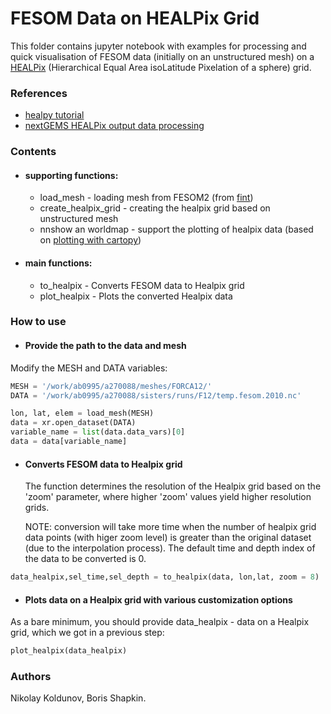 # FESOM Data on HEALPix Grid
 This folder contains jupyter notebook with examples for processing and quick visualisation of FESOM data (initially on an unstructured mesh) on a [HEALPix](https://healpix.sourceforge.io/) (Hierarchical Equal Area isoLatitude Pixelation of a sphere) grid. 

### References
 - [healpy tutorial](https://healpy.readthedocs.io/en/latest/index.html)
 - [nextGEMS HEALPix output data processing](https://easy.gems.dkrz.de/Processing/healpix/index.html) 

### Contents
 - #### supporting functions:
     - load_mesh - loading mesh from FESOM2 (from [fint](https://github.com/FESOM/fint))
     - create_healpix_grid - creating the healpix grid based on unstructured mesh 
     - nnshow an worldmap - support the plotting of healpix data (based on [plotting with cartopy](https://easy.gems.dkrz.de/Processing/healpix/healpix_cartopy.html))
 - #### main functions:
     - to_healpix - Converts FESOM data to Healpix grid
     - plot_healpix - Plots the converted Healpix data

### How to use
 - #### Provide the path to the data and mesh
 Modify the MESH and DATA variables:
```python
MESH = '/work/ab0995/a270088/meshes/FORCA12/'
DATA = '/work/ab0995/a270088/sisters/runs/F12/temp.fesom.2010.nc'
```
```python
lon, lat, elem = load_mesh(MESH)
data = xr.open_dataset(DATA)
variable_name = list(data.data_vars)[0]
data = data[variable_name]
```
 - #### Converts FESOM data to Healpix grid
     The function determines the resolution of the Healpix grid based on the 'zoom' parameter, where higher 'zoom' values yield higher resolution grids.
 
     NOTE: conversion will take more time when the number of healpix grid data points (with higer zoom level) is greater than the original dataset (due to the interpolation process). The default time and depth index of the data to be converted is 0.
```python 
data_healpix,sel_time,sel_depth = to_healpix(data, lon,lat, zoom = 8)
```
 - #### Plots data on a Healpix grid with various customization options
 As a bare minimum, you should provide data_healpix - data on a Healpix grid, which we got in a previous step:
```python
plot_healpix(data_healpix)
```

### Authors

Nikolay Koldunov, Boris Shapkin.